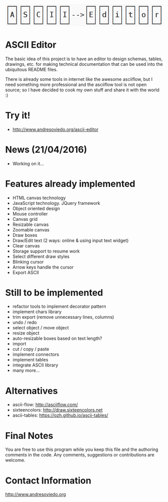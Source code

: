 ![alt tag](https://github.com/andresoviedo/ascii-editor/blob/master/ascii-editor.png?raw=true)

ASCII Editor
============

The basic idea of this project is to have an editor to design schemas, tables, drawings, etc. for making technical documentation that can be
used into the ubiquitous README files.

There is already some tools in internet like the awesome asciiflow, but I need something more professional and the asciiflow tool is not open source; 
so I have decided to cook my own stuff and share it with the world :)


Try it!
=======

* http://www.andresoviedo.org/ascii-editor


News (21/04/2016)
=================

- Working on it...


Features already implemented
============================

- HTML canvas technology
- JavaScript technology. JQuery framework
- Object oriented design
- Mouse controller
- Canvas grid
- Resizable canvas
- Zoomable canvas
- Draw boxes
- Draw/Edit text (2 ways: online & using input text widget)
- Clear canvas
- Storage support to resume work
- Select different draw styles
- Blinking cursor
- Arrow keys handle the cursor
- Export ASCII


Still to be implemented
=======================

- refactor tools to implement decorator pattern
- implement chars library
- trim export (remove unnecessary lines, columns)
- undo / redo
- select object / move object
- resize object
- auto-resizable boxes based on text length?
- import
- cut / copy / paste
- implement connectors
- implement tables
- integrate ASCII library
- many more...


Alternatives
============

* ascii-flow: http://asciiflow.com/
* sixteencolors: http://draw.sixteencolors.net
* ascii-tables: https://ozh.github.io/ascii-tables/


Final Notes
===========

You are free to use this program while you keep this file and the authoring comments in the code. Any comments, suggestions or contributions are welcome.


Contact Information
===================

http://www.andresoviedo.org 
